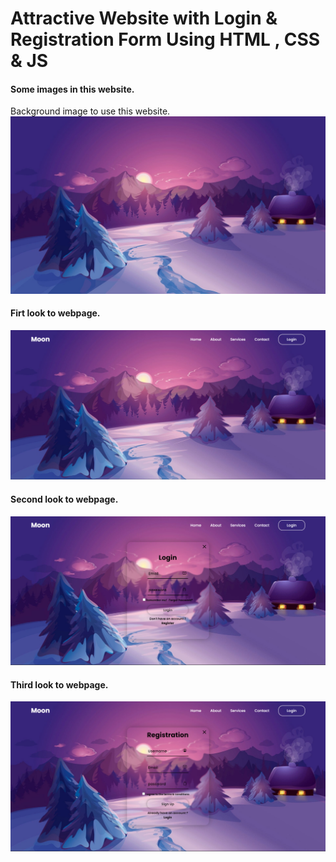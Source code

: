 # Attractive Website with Login & Registration Form Using HTML , CSS & JS

#### Some images in this website.

Background image to use this website.
![alt text](webimg.jpg)

#### Firt look to webpage.
![alt text](webimg1page.png)

#### Second look to webpage.
![alt text](webimg2page.png)

#### Third look to webpage.
![alt text](webimg3page.png)
